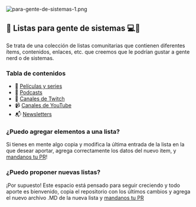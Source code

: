 ![para-gente-de-sistemas-1.png](https://i.postimg.cc/C5ZmPpHf/para-gente-de-sistemas-1.png)
## 💾 Listas para gente de sistemas 💻🧠

Se trata de una colección de listas comunitarias que contienen diferentes ítems, contenidos, enlaces, etc. que creemos que le podrían gustar a gente nerd o de sistemas.

### Tabla de contenidos
- 🍿 [Películas y series](peliculas_de_sistemas.md)
- 🎤 [Podcasts](podcasts_de_sistemas.md)
- 👾 [Canales de Twitch](twitch_de_sistemas.md)
- 📹 [Canales de YouTube](youtube_de_sistemas.md)
- 📬 [Newsletters](newsletters_de_sistemas.md)

### ¿Puedo agregar elementos a una lista?

Si tienes en mente algo copia y modifica la última entrada de la lista en la que desear aportar, agrega correctamente los datos del nuevo item, y [mandanos tu PR](https://github.com/firstcontributions/first-contributions/blob/main/translations/README.es.md)!

### ¿Puedo proponer nuevas listas?

¡Por supuesto! Este espacio está pensado para seguir creciendo y todo aporte es bienvenido, copia el repositorio con los últimos cambios y agrega el nuevo archivo .MD de la nueva lista y [mandanos tu PR](https://github.com/firstcontributions/first-contributions/blob/main/translations/README.es.md)

